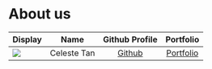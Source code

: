 # About us

Display |    Name     |            Github Profile            | Portfolio 
--------|:-----------:|:------------------------------------:|:---------:
![](https://via.placeholder.com/100.png?text=Photo) | Celeste Tan | [Github](https://github.com/xelisce) | [Portfolio](docs/team/xelisce.md)

